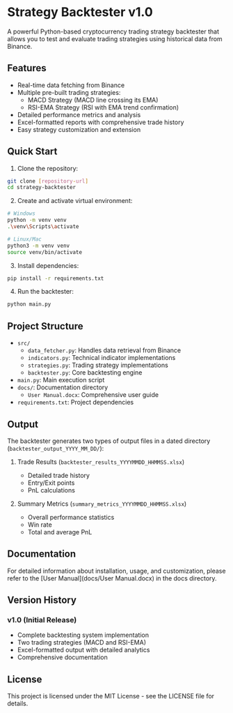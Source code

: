 # Strategy Backtester v1.0

A powerful Python-based cryptocurrency trading strategy backtester that allows you to test and evaluate trading strategies using historical data from Binance.

## Features

- Real-time data fetching from Binance
- Multiple pre-built trading strategies:
  - MACD Strategy (MACD line crossing its EMA)
  - RSI-EMA Strategy (RSI with EMA trend confirmation)
- Detailed performance metrics and analysis
- Excel-formatted reports with comprehensive trade history
- Easy strategy customization and extension

## Quick Start

1. Clone the repository:
```bash
git clone [repository-url]
cd strategy-backtester
```

2. Create and activate virtual environment:
```bash
# Windows
python -m venv venv
.\venv\Scripts\activate

# Linux/Mac
python3 -m venv venv
source venv/bin/activate
```

3. Install dependencies:
```bash
pip install -r requirements.txt
```

4. Run the backtester:
```bash
python main.py
```

## Project Structure

- `src/`
  - `data_fetcher.py`: Handles data retrieval from Binance
  - `indicators.py`: Technical indicator implementations
  - `strategies.py`: Trading strategy implementations
  - `backtester.py`: Core backtesting engine
- `main.py`: Main execution script
- `docs/`: Documentation directory
  - `User Manual.docx`: Comprehensive user guide
- `requirements.txt`: Project dependencies

## Output

The backtester generates two types of output files in a dated directory (`backtester_output_YYYY_MM_DD/`):

1. Trade Results (`backtester_results_YYYYMMDD_HHMMSS.xlsx`)
   - Detailed trade history
   - Entry/Exit points
   - PnL calculations

2. Summary Metrics (`summary_metrics_YYYYMMDD_HHMMSS.xlsx`)
   - Overall performance statistics
   - Win rate
   - Total and average PnL

## Documentation

For detailed information about installation, usage, and customization, please refer to the [User Manual](docs/User Manual.docx) in the docs directory.

## Version History

### v1.0 (Initial Release)
- Complete backtesting system implementation
- Two trading strategies (MACD and RSI-EMA)
- Excel-formatted output with detailed analytics
- Comprehensive documentation

## License

This project is licensed under the MIT License - see the LICENSE file for details. 
